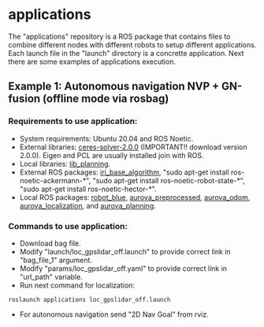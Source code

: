 # applications
The "applications" repository is a ROS package that contains files to combine different nodes with different robots to setup different applications. Each launch file in the "launch" directory is a concrette application. Next there are some examples of applications execution.

## Example 1: Autonomous navigation NVP + GN-fusion (offline mode via rosbag)

### Requirements to use application:

- System requirements: Ubuntu 20.04 and ROS Noetic.
- External libraries: [ceres-solver-2.0.0](http://ceres-solver.org/installation.html) (IMPORTANT!! download version 2.0.0). Eigen and PCL are usually installed join with ROS.
- Local libraries: [lib_planning](https://github.com/AUROVA-LAB/lib_planning).
- External ROS packages: [iri_base_algorithm](https://gitlab.iri.upc.edu/labrobotica/ros/iri_core/iri_base_algorithm), "sudo apt-get install ros-noetic-ackermann-\*", "sudo apt-get install ros-noetic-robot-state-\*", "sudo apt-get install ros-noetic-hector-\*".
- Local ROS packages: [robot_blue](https://github.com/AUROVA-LAB/robot_blue), [aurova_preprocessed](https://github.com/AUROVA-LAB/aurova_preprocessed), [aurova_odom](https://github.com/AUROVA-LAB/aurova_odom), [aurova_localization](https://github.com/AUROVA-LAB/aurova_localization), and [aurova_planning](https://github.com/AUROVA-LAB/aurova_planning).

### Commands to use application:

- Download bag file.
- Modify "launch/loc_gpslidar_off.launch" to provide correct link in "bag_file_1" argument.
- Modify "params/loc_gpslidar_off.yaml" to provide correct link in "url_path" variable.
- Run next command for localization:

```shell
roslaunch applications loc_gpslidar_off.launch
```
- For autonomous navigation send "2D Nav Goal" from rviz.